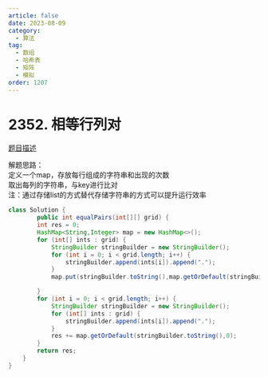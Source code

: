 ```yaml
---
article: false
date: 2023-08-09
category: 
  - 算法
tag: 
  - 数组
  - 哈希表
  - 矩阵
  - 模拟
order: 1207
---
```


# 2352. 相等行列对

<Badge text="中等" type="warning" vertical="middle" />

[题目描述](https://leetcode.cn/problems/equal-row-and-column-pairs/description/?envType=study-plan-v2&envId=leetcode-75)


解题思路：  
定义一个map，存放每行组成的字符串和出现的次数  
取出每列的字符串，与key进行比对    
注：通过存储list的方式替代存储字符串的方式可以提升运行效率


```java
class Solution {
        public int equalPairs(int[][] grid) {
        int res = 0;
        HashMap<String,Integer> map = new HashMap<>();
        for (int[] ints : grid) {
            StringBuilder stringBuilder = new StringBuilder();
            for (int i = 0; i < grid.length; i++) {
                stringBuilder.append(ints[i]).append(".");
            }
            map.put(stringBuilder.toString(),map.getOrDefault(stringBuilder.toString(),0)+ 1);

        }
        for (int i = 0; i < grid.length; i++) {
            StringBuilder stringBuilder = new StringBuilder();
            for (int[] ints : grid) {
                stringBuilder.append(ints[i]).append(".");
            }
            res += map.getOrDefault(stringBuilder.toString(),0);
        }
        return res;
    }
}
```